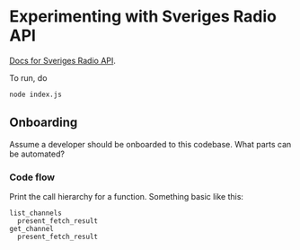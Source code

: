 # Experimenting with Sveriges Radio API

[Docs for Sveriges Radio API](https://api.sr.se/api/documentation/v2/index.html).

To run, do

```sh
node index.js
```

## Onboarding

Assume a developer should be onboarded to this codebase. What parts can be
automated?

### Code flow

Print the call hierarchy for a function. Something basic like this:

```
list_channels
  present_fetch_result
get_channel
  present_fetch_result
```
